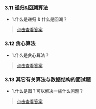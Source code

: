 ### 3.11 递归&回溯算法

- 1.什么是递归 & 什么是回溯？

> [点击查看答案](https://www.cnblogs.com/mrcn/p/understand-recursion.html)

### 3.12 贪心算法

- 1.什么是贪心算法？

> [点击查看答案](https://www.cnblogs.com/xsyfl/p/6938642.html)

### 3.13 其它有关算法与数据结构的面试题

- 1.什么是图？可以解决一些什么问题？

> [点击查看答案](https://www.cnblogs.com/moonlord/p/5938061.html)